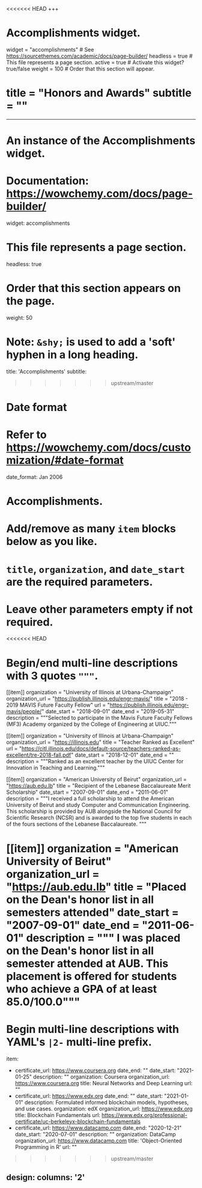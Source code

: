 <<<<<<< HEAD
+++
# Accomplishments widget.
widget = "accomplishments"  # See https://sourcethemes.com/academic/docs/page-builder/
headless = true  # This file represents a page section.
active = true  # Activate this widget? true/false
weight = 100  # Order that this section will appear.

title = "Honors and Awards"
subtitle = ""
=======
---
# An instance of the Accomplishments widget.
# Documentation: https://wowchemy.com/docs/page-builder/
widget: accomplishments

# This file represents a page section.
headless: true

# Order that this section appears on the page.
weight: 50

# Note: `&shy;` is used to add a 'soft' hyphen in a long heading.
title: 'Accomplish&shy;ments'
subtitle:
>>>>>>> upstream/master

# Date format
#   Refer to https://wowchemy.com/docs/customization/#date-format
date_format: Jan 2006

# Accomplishments.
#   Add/remove as many `item` blocks below as you like.
#   `title`, `organization`, and `date_start` are the required parameters.
#   Leave other parameters empty if not required.
<<<<<<< HEAD
#   Begin/end multi-line descriptions with 3 quotes `"""`.

[[item]]
  organization = "University of Illinois at Urbana-Champaign"
  organization_url = "https://publish.illinois.edu/engr-mavis/"
  title = "2018 - 2019 MAVIS Future Faculty Fellow"
  url = "https://publish.illinois.edu/engr-mavis/people/"
  date_start = "2018-09-01"
  date_end = "2019-05-31"
  description = """Selected to participate in the Mavis Future Faculty Fellows (MF3) Academy organized
  by the College of Engineering at UIUC."""

[[item]]
  organization = "University of Illinois at Urbana-Champaign"
  organization_url = "https://illinois.edu"
  title = "Teacher Ranked as Excellent"
  url = "https://citl.illinois.edu/docs/default-source/teachers-ranked-as-excellent/tre-2018-fall.pdf"
  date_start = "2018-12-01"
  date_end = ""
  description = """Ranked as an excellent teacher by the UIUC Center for Innovation in Teaching and
  Learning."""
  
[[item]]
  organization = "American University of Beirut"
  organization_url = "https://aub.edu.lb"
  title = "Recipient of the Lebanese Baccalaureate Merit Scholarship"
  date_start = "2007-09-01"
  date_end = "2011-06-01"
  description = """I received a full scholarship to attend the American University of Beirut and
  study Computer and Communication Engineering. This scholarship is provided by AUB alongside the
  National Council for Scientific Research (NCSR) and is awarded to the top five students in each of
  the fours sections of the Lebanese Baccalaureate. 
  """

[[item]]
  organization = "American University of Beirut"
  organization_url = "https://aub.edu.lb"
  title = "Placed on the Dean's honor list in all semesters attended"
  date_start = "2007-09-01"
  date_end = "2011-06-01"
  description = """ I was placed on the Dean's honor list in all semester attended at AUB. This
  placement is offered for students who achieve a GPA of at least 85.0/100.0"""
=======
#   Begin multi-line descriptions with YAML's `|2-` multi-line prefix.
item:
- certificate_url: https://www.coursera.org
  date_end: ""
  date_start: "2021-01-25"
  description: ""
  organization: Coursera
  organization_url: https://www.coursera.org
  title: Neural Networks and Deep Learning
  url: ""
- certificate_url: https://www.edx.org
  date_end: ""
  date_start: "2021-01-01"
  description: Formulated informed blockchain models, hypotheses, and use cases.
  organization: edX
  organization_url: https://www.edx.org
  title: Blockchain Fundamentals
  url: https://www.edx.org/professional-certificate/uc-berkeleyx-blockchain-fundamentals
- certificate_url: https://www.datacamp.com
  date_end: "2020-12-21"
  date_start: "2020-07-01"
  description: ""
  organization: DataCamp
  organization_url: https://www.datacamp.com
  title: 'Object-Oriented Programming in R'
  url: ""
>>>>>>> upstream/master

design:
  columns: '2' 
---
